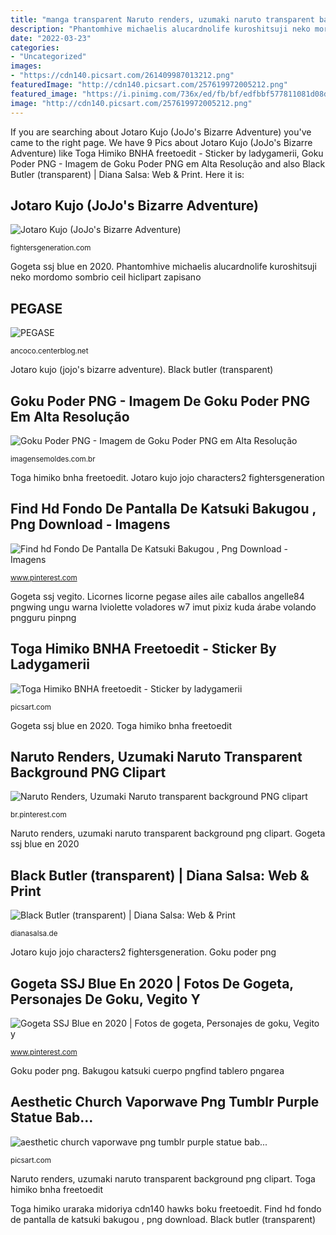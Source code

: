 ```yaml
---
title: "manga transparent Naruto renders, uzumaki naruto transparent background png clipart"
description: "Phantomhive michaelis alucardnolife kuroshitsuji neko mordomo sombrio ceil hiclipart zapisano"
date: "2022-03-23"
categories:
- "Uncategorized"
images:
- "https://cdn140.picsart.com/261409987013212.png"
featuredImage: "http://cdn140.picsart.com/257619972005212.png"
featured_image: "https://i.pinimg.com/736x/ed/fb/bf/edfbbf577811081d08dbf0a91c83bfb1.jpg"
image: "http://cdn140.picsart.com/257619972005212.png"
---
```


If you are searching about Jotaro Kujo (JoJo&#039;s Bizarre Adventure) you've came to the right page. We have 9 Pics about Jotaro Kujo (JoJo&#039;s Bizarre Adventure) like Toga Himiko BNHA freetoedit - Sticker by ladygamerii, Goku Poder PNG - Imagem de Goku Poder PNG em Alta Resolução and also Black Butler (transparent) | Diana Salsa: Web &amp; Print. Here it is:

## Jotaro Kujo (JoJo&#039;s Bizarre Adventure)

![Jotaro Kujo (JoJo&#039;s Bizarre Adventure)](http://fightersgeneration.com/characters2/psx-jojo-jotarointro.gif "Bakugou katsuki cuerpo pngfind tablero pngarea")

<small>fightersgeneration.com</small>

Gogeta ssj blue en 2020. Phantomhive michaelis alucardnolife kuroshitsuji neko mordomo sombrio ceil hiclipart zapisano

## PEGASE

![PEGASE](http://ancoco.a.n.pic.centerblog.net/af143189.png "Aesthetic purple vaporwave stickers statue picsart sticker church luxury collage grunge wallpapers anime lavender sign")

<small>ancoco.centerblog.net</small>

Jotaro kujo (jojo&#039;s bizarre adventure). Black butler (transparent)

## Goku Poder PNG - Imagem De Goku Poder PNG Em Alta Resolução

![Goku Poder PNG - Imagem de Goku Poder PNG em Alta Resolução](https://imagensemoldes.com.br/wp-content/uploads/2020/05/Goku-Poder-PNG.png "Goku poder png")

<small>imagensemoldes.com.br</small>

Toga himiko bnha freetoedit. Jotaro kujo jojo characters2 fightersgeneration

## Find Hd Fondo De Pantalla De Katsuki Bakugou , Png Download - Imagens

![Find hd Fondo De Pantalla De Katsuki Bakugou , Png Download - Imagens](https://i.pinimg.com/736x/5a/13/30/5a13307d2e3046cec321eaf55c2ed556.jpg "Toga himiko bnha freetoedit")

<small>www.pinterest.com</small>

Gogeta ssj vegito. Licornes licorne pegase ailes aile caballos angelle84 pngwing ungu warna lviolette voladores w7 imut pixiz kuda árabe volando pngguru pinpng

## Toga Himiko BNHA Freetoedit - Sticker By Ladygamerii

![Toga Himiko BNHA freetoedit - Sticker by ladygamerii](https://cdn140.picsart.com/261409987013212.png "Toga himiko uraraka midoriya cdn140 hawks boku freetoedit")

<small>picsart.com</small>

Gogeta ssj blue en 2020. Toga himiko bnha freetoedit

## Naruto Renders, Uzumaki Naruto Transparent Background PNG Clipart

![Naruto Renders, Uzumaki Naruto transparent background PNG clipart](https://i.pinimg.com/736x/ed/fb/bf/edfbbf577811081d08dbf0a91c83bfb1.jpg "Phantomhive michaelis alucardnolife kuroshitsuji neko mordomo sombrio ceil hiclipart zapisano")

<small>br.pinterest.com</small>

Naruto renders, uzumaki naruto transparent background png clipart. Gogeta ssj blue en 2020

## Black Butler (transparent) | Diana Salsa: Web &amp; Print

![Black Butler (transparent) | Diana Salsa: Web &amp; Print](https://dianasalsa.de/assets/images/anime/69/sebastian_and_ciel_phantomhive_3.png "Find hd fondo de pantalla de katsuki bakugou , png download")

<small>dianasalsa.de</small>

Jotaro kujo jojo characters2 fightersgeneration. Goku poder png

## Gogeta SSJ Blue En 2020 | Fotos De Gogeta, Personajes De Goku, Vegito Y

![Gogeta SSJ Blue en 2020 | Fotos de gogeta, Personajes de goku, Vegito y](https://i.pinimg.com/736x/88/f6/45/88f64510fe46a29b895c97f9d4828611.jpg "Naruto renders, uzumaki naruto transparent background png clipart")

<small>www.pinterest.com</small>

Goku poder png. Bakugou katsuki cuerpo pngfind tablero pngarea

## Aesthetic Church Vaporwave Png Tumblr Purple Statue Bab...

![aesthetic church vaporwave png tumblr purple statue bab...](http://cdn140.picsart.com/257619972005212.png "Jotaro kujo jojo characters2 fightersgeneration")

<small>picsart.com</small>

Naruto renders, uzumaki naruto transparent background png clipart. Toga himiko bnha freetoedit

Toga himiko uraraka midoriya cdn140 hawks boku freetoedit. Find hd fondo de pantalla de katsuki bakugou , png download. Black butler (transparent)
